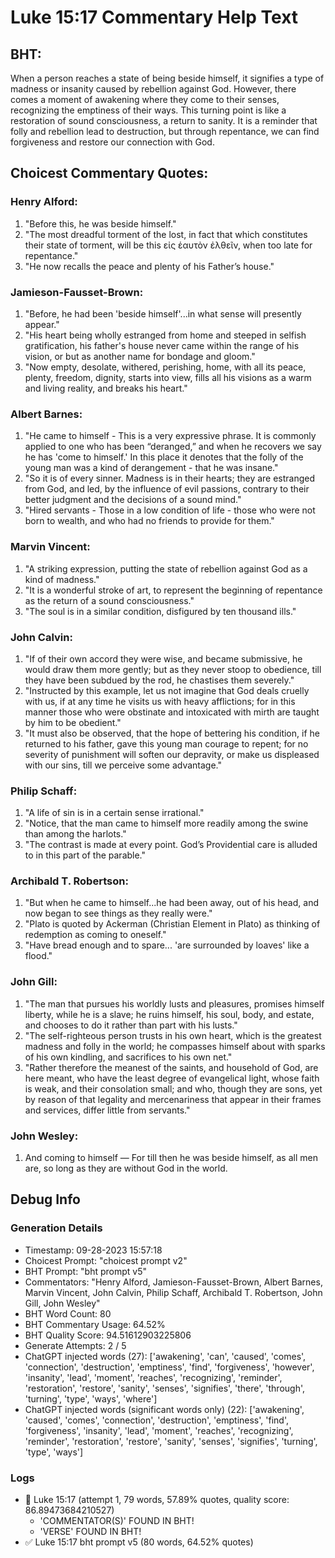 # Luke 15:17 Commentary Help Text

## BHT:
When a person reaches a state of being beside himself, it signifies a type of madness or insanity caused by rebellion against God. However, there comes a moment of awakening where they come to their senses, recognizing the emptiness of their ways. This turning point is like a restoration of sound consciousness, a return to sanity. It is a reminder that folly and rebellion lead to destruction, but through repentance, we can find forgiveness and restore our connection with God.

## Choicest Commentary Quotes:
### Henry Alford:
1. "Before this, he was beside himself."
2. "The most dreadful torment of the lost, in fact that which constitutes their state of torment, will be this εἰς ἑαυτὸν ἐλθεῖν, when too late for repentance."
3. "He now recalls the peace and plenty of his Father’s house."

### Jamieson-Fausset-Brown:
1. "Before, he had been 'beside himself'...in what sense will presently appear."
2. "His heart being wholly estranged from home and steeped in selfish gratification, his father's house never came within the range of his vision, or but as another name for bondage and gloom."
3. "Now empty, desolate, withered, perishing, home, with all its peace, plenty, freedom, dignity, starts into view, fills all his visions as a warm and living reality, and breaks his heart."

### Albert Barnes:
1. "He came to himself - This is a very expressive phrase. It is commonly applied to one who has been “deranged,” and when he recovers we say he has 'come to himself.' In this place it denotes that the folly of the young man was a kind of derangement - that he was insane."
2. "So it is of every sinner. Madness is in their hearts; they are estranged from God, and led, by the influence of evil passions, contrary to their better judgment and the decisions of a sound mind."
3. "Hired servants - Those in a low condition of life - those who were not born to wealth, and who had no friends to provide for them."

### Marvin Vincent:
1. "A striking expression, putting the state of rebellion against God as a kind of madness."
2. "It is a wonderful stroke of art, to represent the beginning of repentance as the return of a sound consciousness."
3. "The soul is in a similar condition, disfigured by ten thousand ills."

### John Calvin:
1. "If of their own accord they were wise, and became submissive, he would draw them more gently; but as they never stoop to obedience, till they have been subdued by the rod, he chastises them severely."
2. "Instructed by this example, let us not imagine that God deals cruelly with us, if at any time he visits us with heavy afflictions; for in this manner those who were obstinate and intoxicated with mirth are taught by him to be obedient."
3. "It must also be observed, that the hope of bettering his condition, if he returned to his father, gave this young man courage to repent; for no severity of punishment will soften our depravity, or make us displeased with our sins, till we perceive some advantage."

### Philip Schaff:
1. "A life of sin is in a certain sense irrational."
2. "Notice, that the man came to himself more readily among the swine than among the harlots."
3. "The contrast is made at every point. God’s Providential care is alluded to in this part of the parable."

### Archibald T. Robertson:
1. "But when he came to himself...he had been away, out of his head, and now began to see things as they really were."
2. "Plato is quoted by Ackerman (Christian Element in Plato) as thinking of redemption as coming to oneself."
3. "Have bread enough and to spare... 'are surrounded by loaves' like a flood."

### John Gill:
1. "The man that pursues his worldly lusts and pleasures, promises himself liberty, while he is a slave; he ruins himself, his soul, body, and estate, and chooses to do it rather than part with his lusts."
2. "The self-righteous person trusts in his own heart, which is the greatest madness and folly in the world; he compasses himself about with sparks of his own kindling, and sacrifices to his own net."
3. "Rather therefore the meanest of the saints, and household of God, are here meant, who have the least degree of evangelical light, whose faith is weak, and their consolation small; and who, though they are sons, yet by reason of that legality and mercenariness that appear in their frames and services, differ little from servants."

### John Wesley:
1. And coming to himself — For till then he was beside himself, as all men are, so long as they are without God in the world.


## Debug Info
### Generation Details
- Timestamp: 09-28-2023 15:57:18
- Choicest Prompt: "choicest prompt v2"
- BHT Prompt: "bht prompt v5"
- Commentators: "Henry Alford, Jamieson-Fausset-Brown, Albert Barnes, Marvin Vincent, John Calvin, Philip Schaff, Archibald T. Robertson, John Gill, John Wesley"
- BHT Word Count: 80
- BHT Commentary Usage: 64.52%
- BHT Quality Score: 94.51612903225806
- Generate Attempts: 2 / 5
- ChatGPT injected words (27):
	['awakening', 'can', 'caused', 'comes', 'connection', 'destruction', 'emptiness', 'find', 'forgiveness', 'however', 'insanity', 'lead', 'moment', 'reaches', 'recognizing', 'reminder', 'restoration', 'restore', 'sanity', 'senses', 'signifies', 'there', 'through', 'turning', 'type', 'ways', 'where']
- ChatGPT injected words (significant words only) (22):
	['awakening', 'caused', 'comes', 'connection', 'destruction', 'emptiness', 'find', 'forgiveness', 'insanity', 'lead', 'moment', 'reaches', 'recognizing', 'reminder', 'restoration', 'restore', 'sanity', 'senses', 'signifies', 'turning', 'type', 'ways']

### Logs
- 🔄 Luke 15:17 (attempt 1, 79 words, 57.89% quotes, quality score: 86.89473684210527) 
	- 'COMMENTATOR(S)' FOUND IN BHT! 
	- 'VERSE' FOUND IN BHT!
- ✅ Luke 15:17 bht prompt v5 (80 words, 64.52% quotes)